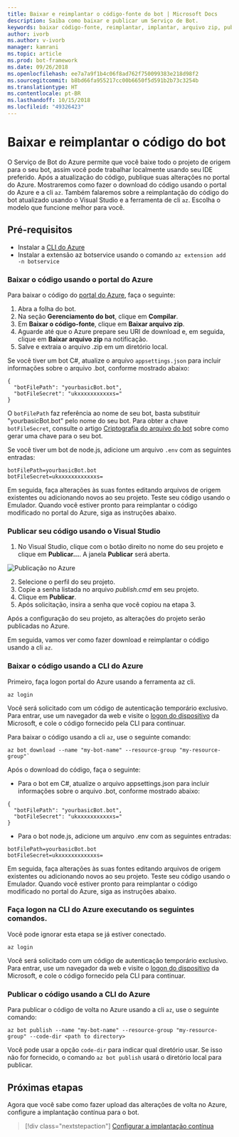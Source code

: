 ```yaml
---
title: Baixar e reimplantar o código-fonte do bot | Microsoft Docs
description: Saiba como baixar e publicar um Serviço de Bot.
keywords: baixar código-fonte, reimplantar, implantar, arquivo zip, publicar
author: ivorb
ms.author: v-ivorb
manager: kamrani
ms.topic: article
ms.prod: bot-framework
ms.date: 09/26/2018
ms.openlocfilehash: ee7a7a9f1b4c06f8ad762f750099383e218d98f2
ms.sourcegitcommit: b8bd66fa955217cc00b6650f5d591b2b73c3254b
ms.translationtype: HT
ms.contentlocale: pt-BR
ms.lasthandoff: 10/15/2018
ms.locfileid: "49326423"
---
```

# <a name="download-and-redeploy-bot-code"></a>Baixar e reimplantar o código do bot
O Serviço de Bot do Azure permite que você baixe todo o projeto de origem para o seu bot, assim você pode trabalhar localmente usando seu IDE preferido. Após a atualização do código, publique suas alterações no portal do Azure. Mostraremos como fazer o download do código usando o portal do Azure e a cli `az`. Também falaremos sobre a reimplantação do código do bot atualizado usando o Visual Studio e a ferramenta de cli `az`. Escolha o modelo que funcione melhor para você.

## <a name="prerequisites"></a>Pré-requisitos
- Instalar a [CLI do Azure](https://docs.microsoft.com/en-us/cli/azure/?view=azure-cli-latest)
- Instalar a extensão az botservice usando o comando `az extension add -n botservice`

### <a name="download-code-using-the-azure-portal"></a>Baixar o código usando o portal do Azure
Para baixar o código do [portal do Azure](https://portal.azure.com), faça o seguinte:
1. Abra a folha do bot.
1. Na seção **Gerenciamento do bot**, clique em **Compilar**.
1. Em **Baixar o código-fonte**, clique em **Baixar arquivo zip**.
1. Aguarde até que o Azure prepare seu URI de download e, em seguida, clique em **Baixar arquivo zip** na notificação.
1. Salve e extraia o arquivo .zip em um diretório local.

Se você tiver um bot C#, atualize o arquivo `appsettings.json` para incluir informações sobre o arquivo .bot, conforme mostrado abaixo:

```
{
  "botFilePath": "yourbasicBot.bot",
  "botFileSecret": "ukxxxxxxxxxxxs="
}
```
O `botFilePath` faz referência ao nome de seu bot, basta substituir "yourbasicBot.bot" pelo nome do seu bot. Para obter a chave `botFileSecret`, consulte o artigo [Criptografia do arquivo do bot](https://aka.ms/bot-file-encryption) sobre como gerar uma chave para o seu bot.


Se você tiver um bot de node.js, adicione um arquivo `.env` com as seguintes entradas:
```
botFilePath=yourbasicBot.bot
botFileSecret=ukxxxxxxxxxxxxs=
```

Em seguida, faça alterações às suas fontes editando arquivos de origem existentes ou adicionando novos ao seu projeto. Teste seu código usando o Emulador. Quando você estiver pronto para reimplantar o código modificado no portal do Azure, siga as instruções abaixo.

### <a name="publish-code-using-visual-studio"></a>Publicar seu código usando o Visual Studio
1. No Visual Studio, clique com o botão direito no nome do seu projeto e clique em **Publicar...**. A janela **Publicar** será aberta.

![Publicação no Azure](~/media/azure-bot-build/azure-csharp-publish.png)

2. Selecione o perfil do seu projeto.
3. Copie a senha listada no arquivo _publish.cmd_ em seu projeto.
4. Clique em **Publicar**.
5. Após solicitação, insira a senha que você copiou na etapa 3.   

Após a configuração do seu projeto, as alterações do projeto serão publicadas no Azure. 

Em seguida, vamos ver como fazer download e reimplantar o código usando a cli `az`.

### <a name="download-code-using-azure-cli"></a>Baixar o código usando a CLI do Azure

Primeiro, faça logon portal do Azure usando a ferramenta az cli.

```azcli
az login
```

Você será solicitado com um código de autenticação temporário exclusivo. Para entrar, use um navegador da web e visite o [logon do dispositivo](https://microsoft.com/devicelogin) da Microsoft, e cole o código fornecido pela CLI para continuar.

Para baixar o código usando a cli `az`, use o seguinte comando:
```azcli
az bot download --name "my-bot-name" --resource-group "my-resource-group"`
```
Após o download do código, faça o seguinte:
- Para o bot em C#, atualize o arquivo appsettings.json para incluir informações sobre o arquivo .bot, conforme mostrado abaixo:

```
{
  "botFilePath": "yourbasicBot.bot",
  "botFileSecret": "ukxxxxxxxxxxxs="
}
```

- Para o bot node.js, adicione um arquivo .env com as seguintes entradas:

```
botFilePath=yourbasicBot.bot
botFileSecret=ukxxxxxxxxxxxxs=
```

Em seguida, faça alterações às suas fontes editando arquivos de origem existentes ou adicionando novos ao seu projeto. Teste seu código usando o Emulador. Quando você estiver pronto para reimplantar o código modificado no portal do Azure, siga as instruções abaixo.

### <a name="login-to-azure-cli-by-running-the-following-command"></a>Faça logon na CLI do Azure executando os seguintes comandos.
Você pode ignorar esta etapa se já estiver conectado.

```azcli
az login
```
Você será solicitado com um código de autenticação temporário exclusivo. Para entrar, use um navegador da web e visite o [logon do dispositivo](https://microsoft.com/devicelogin) da Microsoft, e cole o código fornecido pela CLI para continuar.

### <a name="publish-code-using-azure-cli"></a>Publicar o código usando a CLI do Azure
Para publicar o código de volta no Azure usando a cli `az`, use o seguinte comando:
```azcli
az bot publish --name "my-bot-name" --resource-group "my-resource-group" --code-dir <path to directory> 
```

Você pode usar a opção `code-dir` para indicar qual diretório usar. Se isso não for fornecido, o comando `az bot publish` usará o diretório local para publicar.

## <a name="next-steps"></a>Próximas etapas
Agora que você sabe como fazer upload das alterações de volta no Azure, configure a implantação contínua para o bot.

> [!div class="nextstepaction"]
> [Configurar a implantação contínua](bot-service-build-continuous-deployment.md)

